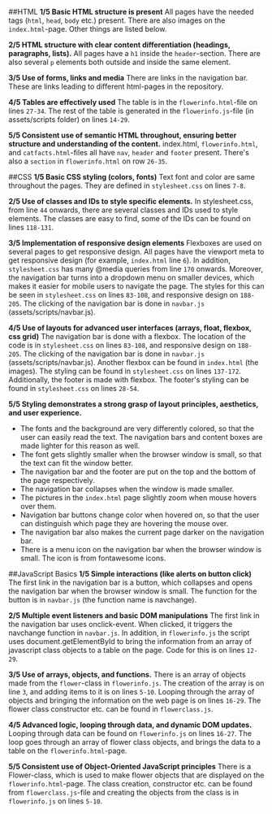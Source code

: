 ##HTML
**1/5 Basic HTML structure is present**
All pages have the needed tags (`html`, `head`, `body` etc.) present. There are also images on the `index.html`-page. Other things are listed below.

**2/5 HTML structure with clear content differentiation (headings, paragraphs, lists).**
All pages have a `h1` inside the `header`-section. There are also several `p` elements both outside and inside the same element.

**3/5 Use of forms, links and media**
There are links in the navigation bar. These are links leading to different html-pages in the repository.

**4/5 Tables are effectively used**
The table is in the `flowerinfo.html`-file on lines `27-34`. The rest of the table is generated in the `flowerinfo.js`-file (in assets/scripts folder) on lines `14-29`.

**5/5 Consistent use of semantic HTML throughout, ensuring better structure and understanding of the content.**
index.html, `flowerinfo.html`, and `catfacts.html`-files all have `nav`, `header` and `footer` present. There's also a `section` in `flowerinfo.html` on row `26-35`.

##CSS
**1/5 Basic CSS styling (colors, fonts)**
Text font and color are same throughout the pages. They are defined in `stylesheet.css` on lines `7-8`.

**2/5 Use of classes and IDs to style specific elements.**
In stylesheet.css, from line `44` onwards, there are several classes and IDs used to style elements. The classes are easy to find, some of the IDs can be found on lines `118-131`.

**3/5 Implementation of responsive design elements**
Flexboxes are used on several pages to get responsive design. All pages have the viewport meta to get responsive design (for example, `index.html` line `6`). In addition, `stylesheet.css` has many @media queries from line `170` onwards. Moreover, the navigation bar turns into a dropdown menu on smaller devices, which makes it easier for mobile users to navigate the page. The styles for this can be seen in `stylesheet.css` on lines `83-108`, and responsive design on `188-205`. The clicking of the navigation bar is done in `navbar.js` (assets/scripts/navbar.js).

**4/5 Use of layouts for advanced user interfaces (arrays, float, flexbox, css grid)**
The navigation bar is done with a flexbox. The location of the code is in `stylesheet.css` on lines `83-108`, and responsive design on `188-205`. The clicking of the navigation bar is done in `navbar.js` (assets/scripts/navbar.js). Another flexbox can be found in `index.html` (the images). The styling can be found in `stylesheet.css` on lines `137-172`. Additionally, the footer is made with flexbox. The footer's styling can be found in `stylesheet.css` on lines `28-54`.

**5/5 Styling demonstrates a strong grasp of layout principles, aesthetics, and user experience.**
- The fonts and the background are very differently colored, so that the user can easily read the text. The navigation bars and content boxes are made lighter for this reason as well. 
- The font gets slightly smaller when the browser window is small, so that the text can fit the window better. 
- The navigation bar and the footer are put on the top and the bottom of the page respectively. 
- The navigation bar collapses when the window is made smaller. 
- The pictures in the `index.html` page slightly zoom when mouse hovers over them. 
- Navigation bar buttons change color when hovered on, so that the user can distinguish which page they are hovering the mouse over. 
- The navigation bar also makes the current page darker on the navigation bar.
- There is a menu icon on the navigation bar when the browser window is small. The icon is from fontawesome icons.

##JavaScript Basics
**1/5 Simple interactions (like alerts on button click)**
The first link in the navigation bar is a button, which collapses and opens the navigation bar when the browser window is small. The function for the button is in `navbar.js` (the function name is navchange).

**2/5 Multiple event listeners and basic DOM manipulations**
The first link in the navigation bar uses onclick-event. When clicked, it triggers the navchange function in `navbar.js`. In addition, in `flowerinfo.js` the script uses document.getElementById to bring the information from an array of javascript class objects to a table on the page. Code for this is on lines `12-29`.

**3/5 Use of arrays, objects, and functions.**
There is an array of objects made from the `flower`-class in `flowerinfo.js`. The creation of the array is on line `3`, and adding items to it is on lines `5-10`. Looping through the array of objects and bringing the information on the web page is on lines `16-29`. The flower class constructor etc. can be found in `flowerclass.js`.

**4/5 Advanced logic, looping through data, and dynamic DOM updates.**
Looping through data can be found on `flowerinfo.js` on lines `16-27`. The loop goes through an array of flower class objects, and brings the data to a table on the `flowerinfo.html`-page.

**5/5 Consistent use of Object-Oriented JavaScript principles**
There is a Flower-class, which is used to make flower objects that are displayed on the `flowerinfo.html`-page. The class creation, constructor etc. can be found from `flowerclass.js`-file and creating the objects from the class is in `flowerinfo.js` on lines `5-10`.